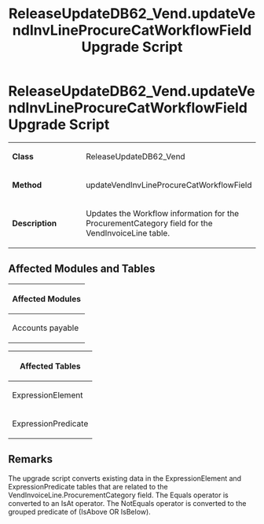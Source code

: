 ﻿---
title: ReleaseUpdateDB62_Vend.updateVendInvLineProcureCatWorkflowField Upgrade Script
TOCTitle: ReleaseUpdateDB62_Vend.updateVendInvLineProcureCatWorkflowField Upgrade Script
ms:assetid: 3d6a0175-3382-a1da-6a49-a631a129b03d
ms:mtpsurl: https://msdn.microsoft.com/en-us/library/Dn702718(v=AX.60)
ms:contentKeyID: 65236174
ms.date: 05/18/2015
mtps_version: v=AX.60
---

# ReleaseUpdateDB62\_Vend.updateVendInvLineProcureCatWorkflowField Upgrade Script 


<table>
<colgroup>
<col style="width: 50%" />
<col style="width: 50%" />
</colgroup>
<tbody>
<tr class="odd">
<td><p><strong>Class</strong></p></td>
<td><p>ReleaseUpdateDB62_Vend</p></td>
</tr>
<tr class="even">
<td><p><strong>Method</strong></p></td>
<td><p>updateVendInvLineProcureCatWorkflowField</p></td>
</tr>
<tr class="odd">
<td><p><strong>Description</strong></p></td>
<td><p>Updates the Workflow information for the ProcurementCategory field for the VendInvoiceLine table.</p></td>
</tr>
</tbody>
</table>


## Affected Modules and Tables

<table>
<colgroup>
<col style="width: 100%" />
</colgroup>
<thead>
<tr class="header">
<th><p>Affected Modules</p></th>
</tr>
</thead>
<tbody>
<tr class="odd">
<td><p>Accounts payable</p></td>
</tr>
</tbody>
</table>


<table>
<colgroup>
<col style="width: 100%" />
</colgroup>
<thead>
<tr class="header">
<th><p>Affected Tables</p></th>
</tr>
</thead>
<tbody>
<tr class="odd">
<td><p>ExpressionElement</p></td>
</tr>
<tr class="even">
<td><p>ExpressionPredicate</p></td>
</tr>
</tbody>
</table>


## Remarks

The upgrade script converts existing data in the ExpressionElement and ExpressionPredicate tables that are related to the VendInvoiceLine.ProcurementCategory field. The Equals operator is converted to an IsAt operator. The NotEquals operator is converted to the grouped predicate of (IsAbove OR IsBelow).

  



